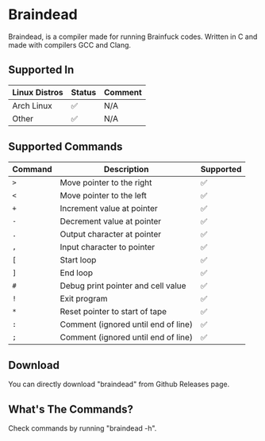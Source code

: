 # Braindead
Braindead, is a compiler made for running Brainfuck codes. Written in C and made with compilers GCC and Clang.

## Supported In

| Linux Distros | Status   | Comment |
|---------------|----------|---------|
| Arch Linux    | ✅       | N/A     |
| Other         | ✅       | N/A     |

## Supported Commands
| Command | Description                                | Supported |
|---------|--------------------------------------------|-----------|
| `>`     | Move pointer to the right                   | ✅        |
| `<`     | Move pointer to the left                    | ✅        |
| `+`     | Increment value at pointer                  | ✅        |
| `-`     | Decrement value at pointer                  | ✅        |
| `.`     | Output character at pointer                 | ✅        |
| `,`     | Input character to pointer                  | ✅        |
| `[`     | Start loop                                  | ✅        |
| `]`     | End loop                                    | ✅        |
| `#`     | Debug print pointer and cell value         | ✅        |
| `!`     | Exit program                                | ✅        |
| `*`     | Reset pointer to start of tape             | ✅        |
| `:`     | Comment (ignored until end of line)        | ✅        |
| `;`     | Comment (ignored until end of line)        | ✅        |

## Download
You can directly download "braindead" from Github Releases page.

## What's The Commands?
Check commands by running "braindead -h".
